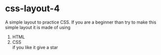 # css-layout-4

A simple layout to practice CSS.
If you are a beginner than try to make this simple layout it is made of using

1. HTML
2. CSS  
if you like it give a star
